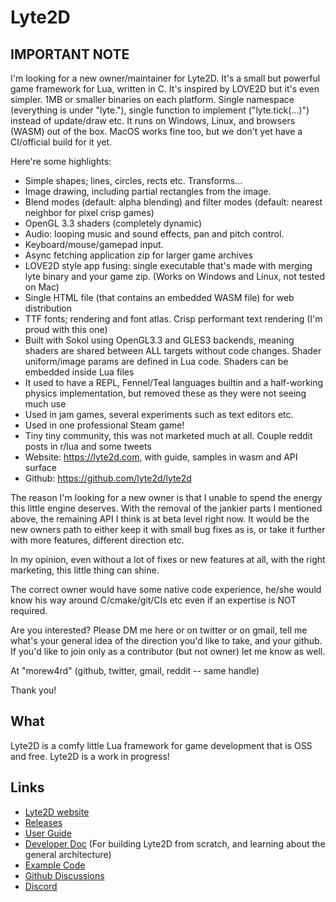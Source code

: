 # Lyte2D

## IMPORTANT NOTE

I'm looking for a new owner/maintainer for Lyte2D. It's a small but powerful game framework for Lua, written in C. It's inspired by LOVE2D but it's even simpler. 1MB or smaller binaries on each platform. Single namespace (everything is under "lyte."), single function to implement ("lyte.tick(...)") instead of update/draw etc. It runs on Windows, Linux, and browsers (WASM) out of the box. MacOS works fine too, but we don't yet have a CI/official build for it yet.

Here're some highlights:
- Simple shapes; lines, circles, rects etc. Transforms...
- Image drawing, including partial rectangles from the image.
- Blend modes (default: alpha blending) and filter modes (default: nearest neighbor for pixel crisp games)
- OpenGL 3.3 shaders (completely dynamic)
- Audio: looping music and sound effects, pan and pitch control.
- Keyboard/mouse/gamepad input.
- Async fetching application zip for larger game archives
- LOVE2D style app fusing: single executable that's made with merging lyte binary and your game zip. (Works on Windows and Linux, not tested on Mac)
- Single HTML file (that contains an embedded WASM file) for web distribution
- TTF fonts; rendering and font atlas. Crisp performant text rendering (I'm proud with this one)
- Built with Sokol using OpenGL3.3 and GLES3 backends, meaning shaders are shared between ALL targets without code changes. Shader uniform/image params are defined in Lua code. Shaders can be embedded inside Lua files
- It used to have a REPL, Fennel/Teal languages builtin and a half-working physics implementation, but removed these as they were not seeing much use
- Used in jam games, several experiments such as text editors etc.
- Used in one professional Steam game!
- Tiny tiny community, this was not marketed much at all. Couple reddit posts in r/lua and some tweets
- Website: https://lyte2d.com, with guide, samples in wasm and API surface
- Github: https://github.com/lyte2d/lyte2d

The reason I'm looking for a new owner is that I unable to spend the energy this little engine deserves. With the removal of the jankier parts I mentioned above, the remaining API I think is at beta level right now.  It would be the new owners path to either keep it with small bug fixes as is, or take it further with more features, different direction etc.

In my opinion, even without a lot of fixes or new features at all, with the right marketing, this little thing can shine.

The correct owner would have some native code experience, he/she would know his way around C/cmake/git/CIs etc even if an expertise is NOT required.

Are you interested? Please DM me here or on twitter or on gmail, tell me what's your general idea of the direction you'd like to take, and your github. If you'd like to join only as a contributor (but not owner) let me know as well.

At "morew4rd" (github, twitter, gmail, reddit -- same handle)

Thank you!


## What

Lyte2D is a comfy little Lua framework for game development that is OSS and free. Lyte2D is a work in progress!

## Links

- [Lyte2D website](https://lyte2d.com)
- [Releases](https://github.com/lyte2d/lyte2d/releases)
- [User Guide](guide.html)
- [Developer Doc](dev.md) (For building Lyte2D from scratch, and learning about the general architecture)
- [Example Code](https://github.com/lyte2d/lyte2d/tree/main/samples)
- [Github Discussions](https://github.com/lyte2d/lyte2d/discussions)
- [Discord](https://discord.gg/BKPfQrCaNU)

